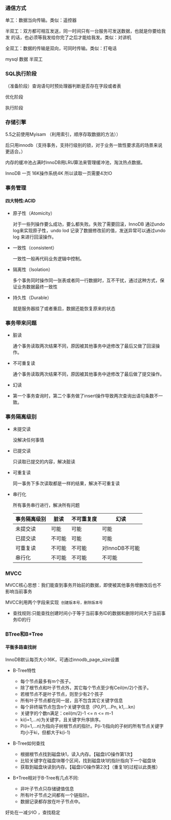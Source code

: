 ### 通信方式

单工：数据当向传输。类似：遥控器

半双工：双方都可相互发送，同一时间只有一台服务可发送数据，也就是你要给我发
的话，也必须等我发给你完了之后才能给我发。类似：对讲机

全双工：数据的传输是双向，可同时传输。类似：打电话

mysql 数据 半双工

### SQL执行阶段

（准备阶段）查询语句时预处理器判断是否存在字段或者表

优化阶段

执行阶段

### 存储引擎

5.5之前使用Myisam （利用索引，顺序存取数据的方法））

后只用innodb（支持事务，支持行级别的锁，对于业务一致性要求高的场景来说更适合。）

内存的缓冲池占满时InnoDB用LRU算法来管理缓冲池，淘汰热点数据。

InnoDB 一页 16K操作系统4K 所以读取一页需要4次IO

### 事务管理

#### 四大特性:ACID

- 原子性（Atomicity）

  对于一些列操作要么成功，要么都失败。失败了需要回滚，InnoDB 通过undo log来实现原子性，undo lod 记录了数据修改前的值，发送异常可以通过undo log 来进行回滚操作。

- 一致性（consistent）

  一致性一般再代码业务逻辑中控制。

- 隔离性（Isolation）

  多个事务同时操作同一张表或者同一行数据时，互不干扰，通过这种方式，保证业务数据最终一致性

- 持久性（Durable）

  就是服务器挂了或者重启，数据还能恢复原来的状态

### 事务带来问题

- 脏读

  通个事务读取两次结果不同，原因被其他事务中途修改了最后又做了回滚操作。
  
- 不可重复读

  通个事务读取两次结果不同，原因被其他事务中途修改了最后做了提交操作。

-   幻读

- 第一个事务查询时，第二个事务做了insert操作导致两次查询出语句条数不一致。

### 事务隔离级别

- 未提交读

  没解决任何事情

- 已提交读

  只读取已提交的内容，解决脏读

- 可重复读

  同一事务下多次读取都是一样的结果，解决不可重复读

- 串行化

  所有事务串行进行，解决所有问题

  | 事务隔离级别 | 脏读   | 不可重复度 | 幻读           |
  | ------------ | ------ | ---------- | -------------- |
  | 未提交读     | 可能   | 可能       | 可能           |
  | 已提交读     | 不可能 | 可能       | 可能           |
  | 可重复读     | 不可能 | 不可能     | 对InnoDB不可能 |
  | 串行化       | 不可能 | 不可能     | 不可能         |

  

### MVCC

MVCC核心思想：我们能查到事务开始前的数据，即使被其他事务增删改后也不影响当前事务

MVCC利用两个字段来实现` 创建版本号，删除版本号`

- 查找规则:只能查找创建时间小于等于当前事务ID的数据和删除时间大于当前事务ID的行

### BTree和B+Tree

#### 平衡多路查找树

InnoDB默认每页大小16K，可通过innodb_page_size设置

- B-Tree特性
  - 每个节点最多有m个孩子。
  - 除了根节点和叶子节点外，其它每个节点至少有Ceil(m/2)个孩子。 
  - 若根节点不是叶子节点，则至少有2个孩子 
  - 所有叶子节点都在同一层，且不包含其它关键字信息 
  - 每个非终端节点包含n个关键字信息（P0,P1,…Pn, k1,…kn） 
  - 关键字的个数n满足：ceil(m/2)-1 <= n <= m-1
  - ki(i=1,…n)为关键字，且关键字升序排序。
  - Pi(i=1,…n)为指向子树根节点的指针。P(i-1)指向的子树的所有节点关键字均小于ki，但都大于k(i-1)

- B-Tree如何查找
  - 根据根节点找到磁盘块1，读入内存。【磁盘I/O操作第1次】
  - 比较关键字在磁盘块哪个区间，找到磁盘块1的指针指向下一个磁盘块
  - 获取到磁盘块读到内存。【磁盘I/O操作第2次】（重复1的过程以此类推）

- B+Tree相对于B-Tree有几点不同:
  - 非叶子节点只存储键值信息
  - 所有叶子节点之间都有一个链指针。
  - 数据记录都存放在叶子节点中。

好处在一减少IO ，查找稳定









